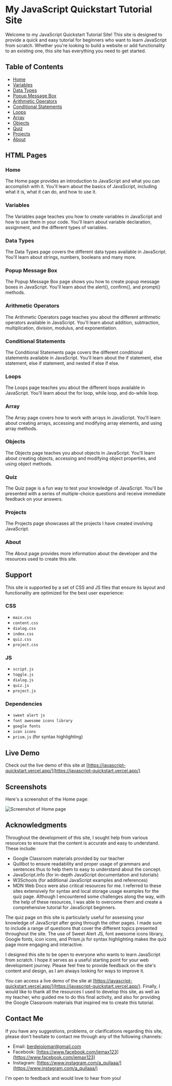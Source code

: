 # My JavaScript Quickstart Tutorial Site

Welcome to my JavaScript Quickstart Tutorial Site! This site is designed to provide a quick and easy tutorial for beginners who want to learn JavaScript from scratch. Whether you're looking to build a website or add functionality to an existing one, this site has everything you need to get started.

## Table of Contents

- [Home](#home)
- [Variables](#variables)
- [Data Types](#data-types)
- [Popup Message Box](#popup-message-box)
- [Arithmetic Operators](#arithmetic-operators)
- [Conditional Statements](#conditional-statements)
- [Loops](#loops)
- [Array](#array)
- [Objects](#objects)
- [Quiz](#quiz)
- [Projects](#projects)
- [About](#about)

## HTML Pages

### Home

The Home page provides an introduction to JavaScript and what you can accomplish with it. You'll learn about the basics of JavaScript, including what it is, what it can do, and how to use it.

### Variables

The Variables page teaches you how to create variables in JavaScript and how to use them in your code. You'll learn about variable declaration, assignment, and the different types of variables.

### Data Types

The Data Types page covers the different data types available in JavaScript. You'll learn about strings, numbers, booleans and many more.

### Popup Message Box

The Popup Message Box page shows you how to create popup message boxes in JavaScript. You'll learn about the alert(), confirm(), and prompt() methods.

### Arithmetic Operators

The Arithmetic Operators page teaches you about the different arithmetic operators available in JavaScript. You'll learn about addition, subtraction, multiplication, division, modulus, and exponentiation.

### Conditional Statements

The Conditional Statements page covers the different conditional statements available in JavaScript. You'll learn about the if statement, else statement, else if statement, and nested if else if else.

### Loops

The Loops page teaches you about the different loops available in JavaScript. You'll learn about the for loop, while loop, and do-while loop.

### Array

The Array page covers how to work with arrays in JavaScript. You'll learn about creating arrays, accessing and modifying array elements, and using array methods.

### Objects

The Objects page teaches you about objects in JavaScript. You'll learn about creating objects, accessing and modifying object properties, and using object methods.

### Quiz

The Quiz page is a fun way to test your knowledge of JavaScript. You'll be presented with a series of multiple-choice questions and receive immediate feedback on your answers.

### Projects

The Projects page showcases all the projects I have created involving JavaScript.

### About

The About page provides more information about the developer and the resources used to create this site.

## Support

This site is supported by a set of CSS and JS files that ensure its layout and functionality are optimized for the best user experience:

### CSS
- `main.css`
- `content.css`
- `dialog.css`
- `index.css`
- `quiz.css`
- `project.css`

### JS
- `script.js`
- `toggle.js`
- `dialog.js`
- `quiz.js`
- `project.js`

### Dependencies
- `sweet alert js`
- `font awesome icons library`
- `google fonts`
- `icon icons`
- `prism.js` (for syntax highlighting)

## Live Demo

Check out the live demo of this site at [https://javascript-quickstart.vercel.app/](https://javascript-quickstart.vercel.app/)

## Screenshots

Here's a screenshot of the Home page:

![Screenshot of Home page](https://javascript-quickstart.vercel.app/js-quickstart-preview.png)

## Acknowledgments

Throughout the development of this site, I sought help from various resources to ensure that the content is accurate and easy to understand. These include:


- Google Classroom materials provided by our teacher
- Quillbot to ensure readability and proper usage of grammars and sentences thus to help them to easy to understand about the concept.
- JavaScript.info (for in-depth JavaScript documentation and tutorials)
- W3Schools (for additional JavaScript examples and references)
- MDN Web Docs were also critical resources for me. I referred to these sites extensively for syntax and local storage usage examples for the quiz page. Although I encountered some challenges along the way, with the help of these resources, I was able to overcome them and create a comprehensive tutorial for JavaScript beginners.

The quiz page on this site is particularly useful for assessing your knowledge of JavaScript after going through the other pages. I made sure to include a range of questions that cover the different topics presented throughout the site. The use of Sweet Alert JS, font awesome icons library, Google fonts, icon icons, and Prism.js for syntax highlighting makes the quiz page more engaging and interactive.

I designed this site to be open to everyone who wants to learn JavaScript from scratch. I hope it serves as a useful starting point for your web development journey. Please feel free to provide feedback on the site's content and design, as I am always looking for ways to improve it.

You can access a live demo of the site at [https://javascript-quickstart.vercel.app/](https://javascript-quickstart.vercel.app/). Finally, I would like to thank all the resources I used to develop this site, as well as my teacher, who guided me to do this final activity, and also for providing the Google Classroom materials that inspired me to create this tutorial.

## Contact Me
If you have any suggestions, problems, or clarifications regarding this site, please don't hesitate to contact me through any of the following channels:

- Email: berdejojomar@gmail.com
- Facebook: [https://www.facebook.com/jemax123](https://www.facebook.com/jemax123)
- Instagram: [https://www.instagram.com/a_quilaaa/](https://www.instagram.com/a_quilaaa/)

I'm open to feedback and would love to hear from you!

